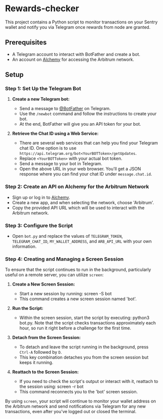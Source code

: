 # Rewards-checker

This project contains a Python script to monitor transactions on your Sentry wallet and notify you via Telegram once rewards from node are granted.

## Prerequisites

- A Telegram account to interact with BotFather and create a bot.
- An account on [Alchemy](https://www.alchemy.com/) for accessing the Arbitrum network.

## Setup

### Step 1: Set Up the Telegram Bot

1. **Create a new Telegram bot:**
   - Send a message to [@BotFather](https://t.me/botfather) on Telegram.
   - Use the `/newbot` command and follow the instructions to create your bot.
   - At the end, BotFather will give you an API token for your bot.

2. **Retrieve the Chat ID using a Web Service:**
   - There are several web services that can help you find your Telegram chat ID. One option is to use `https://api.telegram.org/bot<YourBOTToken>/getUpdates`.
   - Replace `<YourBOTToken>` with your actual bot token.
   - Send a message to your bot in Telegram.
   - Open the above URL in your web browser. You'll get a JSON response where you can find your chat ID under `message.chat.id`.

### Step 2: Create an API on Alchemy for the Arbitrum Network

- Sign up or log in to [Alchemy](https://www.alchemy.com/).
- Create a new app, and when selecting the network, choose 'Arbitrum'.
- Copy the provided API URL which will be used to interact with the Arbitrum network.

### Step 3: Configure the Script

- Open `bot.py` and replace the values of `TELEGRAM_TOKEN`, `TELEGRAM_CHAT_ID`, `MY_WALLET_ADDRESS`, and `ARB_API_URL` with your own information.

### Step 4: Creating and Managing a Screen Session

To ensure that the script continues to run in the background, particularly useful on a remote server, you can utilize `screen`:

1. **Create a New Screen Session:**
   - Start a new session by running:
     screen -S bot
   - This command creates a new screen session named 'bot'.

2. **Run the Script:**
   - Within the screen session, start the script by executing:
     python3 bot.py. Note that the script checks transactions approximately each hour, so run it right before a challenge for the first time.

3. **Detach from the Screen Session:**
   - To detach and leave the script running in the background, press `Ctrl-A` followed by `D`.
   - This key combination detaches you from the screen session but keeps it running.

4. **Reattach to the Screen Session:**
   - If you need to check the script's output or interact with it, reattach to the session using:
     screen -r bot
   - This command reconnects you to the 'bot' screen session.

By using `screen`, your script will continue to monitor your wallet address on the Arbitrum network and send notifications via Telegram for any new transactions, even after you've logged out or closed the terminal.
